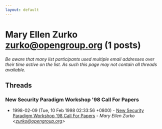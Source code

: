 ```yaml
---
layout: default
---
```


# Mary Ellen Zurko <zurko@opengroup.org> (1 posts)

_Be aware that many list participants used multiple email addresses over their time active on the list. As such this page may not contain all threads available._

## Threads

### New Security Paradigm Workshop '98 Call For Papers
+ 1998-02-09 (Tue, 10 Feb 1998 02:33:56 +0800) - [New Security Paradigm Workshop '98 Call For Papers](/archive/1998/02/c1287613c80ea710cba24970e8eb25cf745df87dd98bfa68cc2eb1e9619bd847) - _Mary Ellen Zurko \<zurko@opengroup.org\>_

